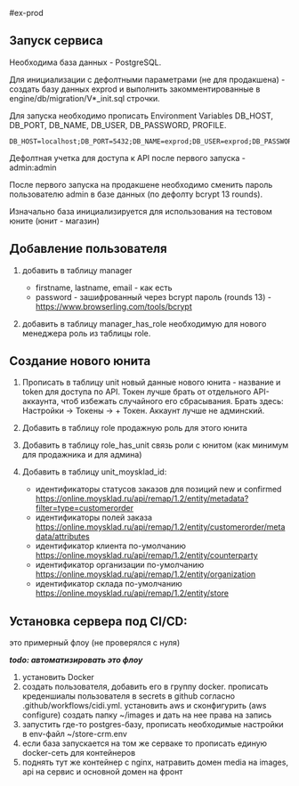 #ex-prod

## Запуск сервиса

Необходима база данных - PostgreSQL.

Для инициализации с дефолтными параметрами (не для продакшена) - создать базу данных exprod и выполнить закомментированные 
в engine/db/migration/V*_init.sql строчки.

Для запуска необходимо прописать Environment Variables DB_HOST, DB_PORT, DB_NAME, DB_USER, DB_PASSWORD, PROFILE.
```
DB_HOST=localhost;DB_PORT=5432;DB_NAME=exprod;DB_USER=exprod;DB_PASSWORD=exprod;PROFILE=local
```

Дефолтная учетка для доступа к API после первого запуска - admin:admin

После первого запуска на продакшене необходимо сменить пароль пользователю admin в базе данных (по дефолту bcrypt 13 rounds).

Изначально база инициализируется для использования на тестовом юните (юнит - магазин)

## Добавление пользователя
1. добавить в таблицу manager 
    * firstname, lastname, email - как есть
    * password - зашифрованный через bcrypt пароль (rounds 13) - https://www.browserling.com/tools/bcrypt
    
1. добавить в таблицу manager_has_role необходимую для нового менеджера роль из таблицы role.

## Создание нового юнита

1. Прописать в таблицу unit новый данные нового юнита - название и token для доступа по API. 
   Токен лучше брать от отдельного API-аккаунта, чтоб избежать случайного его сбрасывания. Брать здесь: Настройки -> Токены -> + Токен.
   Аккаунт лучше не админский.
   
1. Добавить в таблицу role продажную роль для этого юнита

1. Добавить в таблицу role_has_unit связь роли с юнитом (как минимум для продажника и для админа)

1. Добавить в таблицу unit_moysklad_id:
   - идентификаторы статусов заказов для позиций new и confirmed https://online.moysklad.ru/api/remap/1.2/entity/metadata?filter=type=customerorder
   - идентификаторы полей заказа https://online.moysklad.ru/api/remap/1.2/entity/customerorder/metadata/attributes
   - идентификатор клиента по-умолчанию https://online.moysklad.ru/api/remap/1.2/entity/counterparty
   - идентификатор организации по-умолчанию https://online.moysklad.ru/api/remap/1.2/entity/organization
   - идентификатор склада по-умолчанию https://online.moysklad.ru/api/remap/1.2/entity/store
   
      
   
## Установка сервера под CI/CD:
это примерный флоу (не проверялся с нуля)

***todo: автоматизировать это флоу***

1. установить Docker
1. создать пользователя, добавить его в группу docker. 
   прописать креденшиалы пользователя в secrets в github согласно .github/workflows/cidi.yml. 
   установить aws и сконфигурить (aws configure)
   создать папку ~/images и дать на нее права на запись
1. запустить где-то postgres-базу, прописать необходимые настройки в env-файл ~/store-crm.env
1. если база запускается на том же серваке то прописать единую docker-сеть для контейнеров
1. поднять тут же контейнер с nginx, натравить домен media на images, api на сервис и основной домен на фронт
